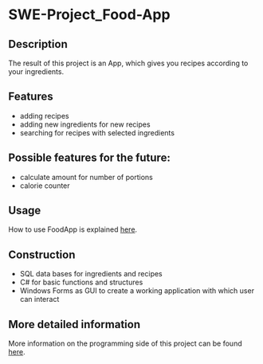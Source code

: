 # SWE-Project_Food-App

## Description
The result of this project is an App, which gives you recipes according to your ingredients.

## Features
* adding recipes
* adding new ingredients for new recipes
* searching for recipes with selected ingredients

## Possible features for the future: 
* calculate amount for number of portions
* calorie counter 

## Usage
How to use FoodApp is explained [here](https://github.com/oreys/SWE-Project_FoodApp/wiki/User).

## Construction
* SQL data bases for ingredients and recipes
* C# for basic functions and structures
* Windows Forms as GUI to create a working application with which  user can interact

## More detailed information
More information on the programming side of this project can be found [here](https://github.com/oreys/SWE-Project_FoodApp/wiki/Developer).
